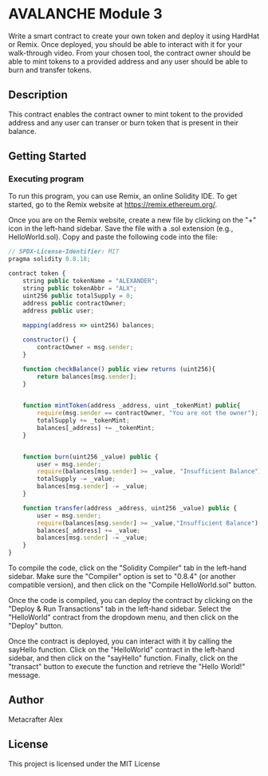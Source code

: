 # AVALANCHE Module 3

Write a smart contract to create your own token and deploy it using HardHat or Remix. Once deployed, you should be able to interact with it for your walk-through video. From your chosen tool, the contract owner should be able to mint tokens to a provided address and any user should be able to burn and transfer tokens.

## Description
This contract enables the contract owner to mint tokent to the provided address and any user can transer or burn token that is present in their balance.

## Getting Started

### Executing program

To run this program, you can use Remix, an online Solidity IDE. To get started, go to the Remix website at https://remix.ethereum.org/.

Once you are on the Remix website, create a new file by clicking on the "+" icon in the left-hand sidebar. Save the file with a .sol extension (e.g., HelloWorld.sol). Copy and paste the following code into the file:

```javascript
// SPDX-License-Identifier: MIT
pragma solidity 0.8.18;

contract token {
    string public tokenName = "ALEXANDER";
    string public tokenAbbr = "ALX";
    uint256 public totalSupply = 0;
    address public contractOwner;
    address public user;
    
    mapping(address => uint256) balances;

    constructor() {
        contractOwner = msg.sender;
    }

    function checkBalance() public view returns (uint256){
        return balances[msg.sender];
    }
    

    function mintToken(address _address, uint _tokenMint) public{
        require(msg.sender == contractOwner, "You are not the owner");
        totalSupply += _tokenMint;
        balances[_address] += _tokenMint;
    }


    function burn(uint256 _value) public {
        user = msg.sender;
        require(balances[msg.sender] >= _value, "Insufficient Balance");
        totalSupply -= _value;
        balances[msg.sender] -= _value;
    }

    function transfer(address _address, uint256 _value) public {
        user = msg.sender;
        require(balances[msg.sender] >= _value,"Insufficient Balance");
        balances[_address] += _value;
        balances[msg.sender] -= _value;
    }
}
```

To compile the code, click on the "Solidity Compiler" tab in the left-hand sidebar. Make sure the "Compiler" option is set to "0.8.4" (or another compatible version), and then click on the "Compile HelloWorld.sol" button.

Once the code is compiled, you can deploy the contract by clicking on the "Deploy & Run Transactions" tab in the left-hand sidebar. Select the "HelloWorld" contract from the dropdown menu, and then click on the "Deploy" button.

Once the contract is deployed, you can interact with it by calling the sayHello function. Click on the "HelloWorld" contract in the left-hand sidebar, and then click on the "sayHello" function. Finally, click on the "transact" button to execute the function and retrieve the "Hello World!" message.

## Author

Metacrafter Alex  

## License

This project is licensed under the MIT License

